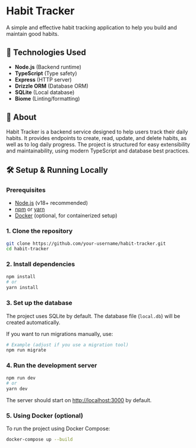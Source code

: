 # Habit Tracker

A simple and effective habit tracking application to help you build and maintain good habits.

## 🚀 Technologies Used

- **Node.js** (Backend runtime)
- **TypeScript** (Type safety)
- **Express** (HTTP server)
- **Drizzle ORM** (Database ORM)
- **SQLite** (Local database)
- **Biome** (Linting/formatting)

## 📖 About

Habit Tracker is a backend service designed to help users track their daily habits. It provides endpoints to create, read, update, and delete habits, as well as to log daily progress. The project is structured for easy extensibility and maintainability, using modern TypeScript and database best practices.

## 🛠️ Setup & Running Locally

### Prerequisites

- [Node.js](https://nodejs.org/) (v18+ recommended)
- [npm](https://www.npmjs.com/) or [yarn](https://yarnpkg.com/)
- [Docker](https://www.docker.com/) (optional, for containerized setup)

### 1. Clone the repository

```bash
git clone https://github.com/your-username/habit-tracker.git
cd habit-tracker
```

### 2. Install dependencies

```bash
npm install
# or
yarn install
```

### 3. Set up the database

The project uses SQLite by default. The database file (`local.db`) will be created automatically.

If you want to run migrations manually, use:

```bash
# Example (adjust if you use a migration tool)
npm run migrate
```

### 4. Run the development server

```bash
npm run dev
# or
yarn dev
```

The server should start on [http://localhost:3000](http://localhost:3000) by default.

### 5. Using Docker (optional)

To run the project using Docker Compose:

```bash
docker-compose up --build
```
